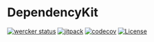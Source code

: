# DependencyKit

[![wercker status](https://app.wercker.com/status/34a31e6452b653d87546b8bfde01ffd8/s/master "wercker status")](https://app.wercker.com/project/byKey/34a31e6452b653d87546b8bfde01ffd8)
[![jitpack](https://jitpack.io/v/kazy1991/DependencyKit.svg)](https://jitpack.io/#kazy1991/DependencyKit)
[![codecov](https://codecov.io/gh/kazy1991/DependencyKit/branch/master/graph/badge.svg)](https://codecov.io/gh/kazy1991/DependencyKit)
[![License](http://img.shields.io/badge/license-MIT-brightgreen.svg?style=flat-square)](http://fand.mit-license.org/)

